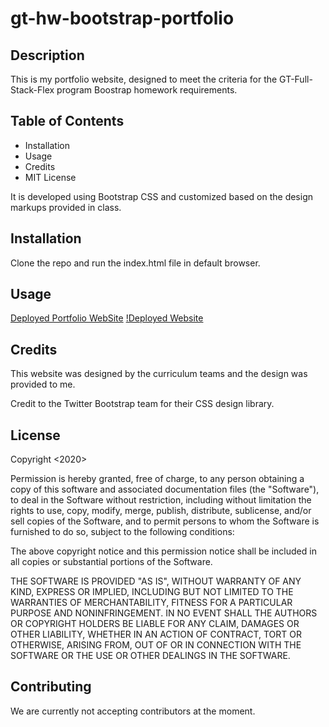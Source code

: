 # gt-hw-bootstrap-portfolio

## Description
This is my portfolio website, designed to meet the criteria for the GT-Full-Stack-Flex program Boostrap homework requirements.

## Table of Contents
* Installation
* Usage
* Credits
* MIT License

It is developed using Bootstrap CSS and customized based on the design markups provided in class.

## Installation
Clone the repo and run the index.html file in default browser.

## Usage
[Deployed Portfolio WebSite](https://phuonganhle0312.github.io/gt-hw-bootstrap-portfolio/index.html)
[!Deployed Website](./assets/images/deployed.png "My Portfolio Website")


## Credits
This website was designed by the curriculum teams and the design was provided to me.

Credit to the Twitter Bootstrap team for their CSS design library.

## License
Copyright <2020> <Phuong D. Le>

Permission is hereby granted, free of charge, to any person obtaining a copy of this software and associated documentation files (the "Software"), to deal in the Software without restriction, including without limitation the rights to use, copy, modify, merge, publish, distribute, sublicense, and/or sell copies of the Software, and to permit persons to whom the Software is furnished to do so, subject to the following conditions:

The above copyright notice and this permission notice shall be included in all copies or substantial portions of the Software.

THE SOFTWARE IS PROVIDED "AS IS", WITHOUT WARRANTY OF ANY KIND, EXPRESS OR IMPLIED, INCLUDING BUT NOT LIMITED TO THE WARRANTIES OF MERCHANTABILITY, FITNESS FOR A PARTICULAR PURPOSE AND NONINFRINGEMENT. IN NO EVENT SHALL THE AUTHORS OR COPYRIGHT HOLDERS BE LIABLE FOR ANY CLAIM, DAMAGES OR OTHER LIABILITY, WHETHER IN AN ACTION OF CONTRACT, TORT OR OTHERWISE, ARISING FROM, OUT OF OR IN CONNECTION WITH THE SOFTWARE OR THE USE OR OTHER DEALINGS IN THE SOFTWARE.

## Contributing
We are currently not accepting contributors at the moment.